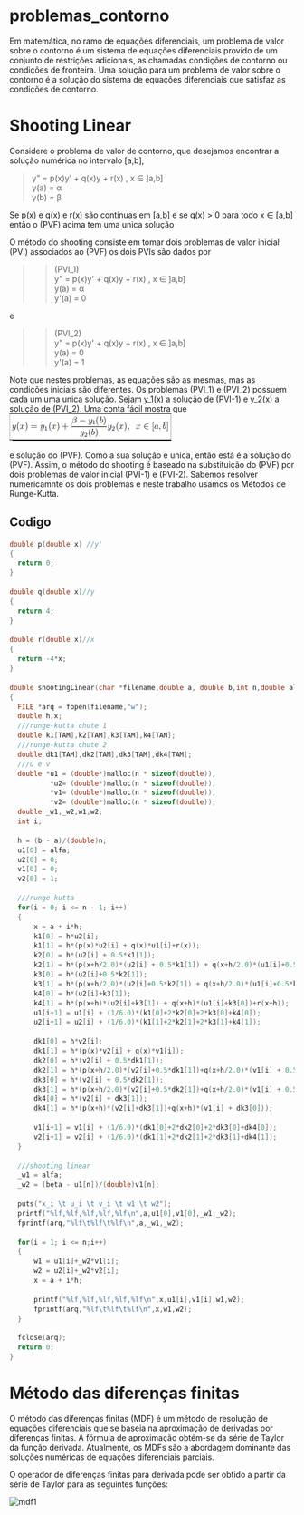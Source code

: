 # problemas_contorno

  Em matemática, no ramo de equações diferenciais, um problema de valor sobre o contorno é um sistema de equações diferenciais provido de um conjunto de restrições adicionais, as chamadas condições de contorno ou condições de fronteira. Uma solução para um problema de valor sobre o contorno é a solução do sistema de equações diferenciais que satisfaz as condições de contorno.

# Shooting Linear

  Considere o problema de valor de contorno, que desejamos encontrar a solução numérica no intervalo [a,b],

> y" = p(x)y' + q(x)y + r(x) , x ∈ ]a,b]  
> y(a) = α  
> y(b) = β  


  Se p(x) e q(x) e r(x) são continuas em [a,b] e se q(x) > 0 para todo x ∈ [a,b] então o (PVF) acima tem uma unica solução

  O método do shooting consiste em tomar dois problemas de valor inicial (PVI) associados ao (PVF)
os dois PVIs são dados por

>> (PVI_1)  
> y" = p(x)y' + q(x)y + r(x) , x ∈ ]a,b]  
> y(a) = α  
> y'(a) = 0  

e  

>> (PVI_2)  
> y" = p(x)y' + q(x)y + r(x) , x ∈ ]a,b]  
> y(a) = 0  
> y'(a) = 1

  Note que nestes problemas, as equações são as mesmas, mas as condições iniciais são diferentes.
Os problemas (PVI_1) e (PVI_2) possuem cada um uma unica solução. Sejam y_1(x) a solução de (PVI-1)
e y_2(x) a solução de (PVI_2).
Uma conta fácil mostra que    
![eq:shootingLinear](displaymath/shootinglinear.png)
  
  e solução do (PVF). Como a sua solução é unica, então está é a solução do (PVF).
Assim, o método do shooting é baseado na substituição do (PVF) por dois problemas de valor inicial
(PVI-1) e (PVI-2). Sabemos resolver numericamnte os dois problemas e neste trabalho usamos os Métodos de Runge-Kutta.

## Codigo

``` c
double p(double x) //y'
{
  return 0;
}

double q(double x)//y
{
  return 4;
}

double r(double x)//x
{
  return -4*x;
}

double shootingLinear(char *filename,double a, double b,int n,double alfa,double beta)
{
  FILE *arq = fopen(filename,"w");
  double h,x;
  ///runge-kutta chute 1
  double k1[TAM],k2[TAM],k3[TAM],k4[TAM];
  ///runge-kutta chute 2
  double dk1[TAM],dk2[TAM],dk3[TAM],dk4[TAM];
  ///u e v
  double *u1 = (double*)malloc(n * sizeof(double)),
          *u2= (double*)malloc(n * sizeof(double)),
          *v1= (double*)malloc(n * sizeof(double)),
          *v2= (double*)malloc(n * sizeof(double));
  double _w1,_w2,w1,w2;
  int i;

  h = (b - a)/(double)n;
  u1[0] = alfa;
  u2[0] = 0;
  v1[0] = 0;
  v2[0] = 1;

  ///runge-kutta
  for(i = 0; i <= n - 1; i++)
  {
      x = a + i*h;
      k1[0] = h*u2[i];
      k1[1] = h*(p(x)*u2[i] + q(x)*u1[i]+r(x));
      k2[0] = h*(u2[i] + 0.5*k1[1]);
      k2[1] = h*(p(x+h/2.0)*(u2[i] + 0.5*k1[1]) + q(x+h/2.0)*(u1[i]+0.5*k1[0])+r(x+h/2.0));
      k3[0] = h*(u2[i]+0.5*k2[1]);
      k3[1] = h*(p(x+h/2.0)*(u2[i]+0.5*k2[1]) + q(x+h/2.0)*(u1[i]+0.5*k2[0])+r(x+h/2.0));
      k4[0] = h*(u2[i]+k3[1]);
      k4[1] = h*(p(x+h)*(u2[i]+k3[1]) + q(x+h)*(u1[i]+k3[0])+r(x+h));
      u1[i+1] = u1[i] + (1/6.0)*(k1[0]+2*k2[0]+2*k3[0]+k4[0]);
      u2[i+1] = u2[i] + (1/6.0)*(k1[1]+2*k2[1]+2*k3[1]+k4[1]);

      dk1[0] = h*v2[i];
      dk1[1] = h*(p(x)*v2[i] + q(x)*v1[i]);
      dk2[0] = h*(v2[i] + 0.5*dk1[1]);
      dk2[1] = h*(p(x+h/2.0)*(v2[i]+0.5*dk1[1])+q(x+h/2.0)*(v1[i] + 0.5*dk1[0]));
      dk3[0] = h*(v2[i] + 0.5*dk2[1]);
      dk3[1] = h*(p(x+h/2.0)*(v2[i]+0.5*dk2[1])+q(x+h/2.0)*(v1[i] + 0.5*dk2[0]));
      dk4[0] = h*(v2[i] + dk3[1]);
      dk4[1] = h*(p(x+h)*(v2[i]+dk3[1])+q(x+h)*(v1[i] + dk3[0]));

      v1[i+1] = v1[i] + (1/6.0)*(dk1[0]+2*dk2[0]+2*dk3[0]+dk4[0]);
      v2[i+1] = v2[i] + (1/6.0)*(dk1[1]+2*dk2[1]+2*dk3[1]+dk4[1]);
  }

  ///shooting linear
  _w1 = alfa;
  _w2 = (beta - u1[n])/(double)v1[n];

  puts("x_i \t u_i \t v_i \t w1 \t w2");
  printf("%lf,%lf,%lf,%lf,%lf\n",a,u1[0],v1[0],_w1,_w2);
  fprintf(arq,"%lf\t%lf\t%lf\n",a,_w1,_w2);

  for(i = 1; i <= n;i++)
  {
      w1 = u1[i]+_w2*v1[i];
      w2 = u2[i]+_w2*v2[i];
      x = a + i*h;

      printf("%lf,%lf,%lf,%lf,%lf\n",x,u1[i],v1[i],w1,w2);
      fprintf(arq,"%lf\t%lf\t%lf\n",x,w1,w2);
  }

  fclose(arq);
  return 0;
}
```

# Método das diferenças finitas

O método das diferenças finitas (MDF) é um método de resolução de equações diferenciais que se baseia na aproximação de derivadas por diferenças finitas. A fórmula de aproximação obtém-se da série de Taylor da função derivada. Atualmente, os MDFs são a abordagem dominante das soluções numéricas de equações diferenciais parciais.

O operador de diferenças finitas para derivada pode ser obtido a partir da série de Taylor para as seguintes funções:

![mdf1](https://wikimedia.org/api/rest_v1/media/math/render/svg/47dab2c68ecb0a962d5b45620c114b399e187a94)

